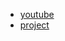 - [youtube](https://www.youtube.com/watch?v=DnWu6iVcVRU&list=PLK0b4e05LnzaoPprZ8j0d7TFm3O__JU-U&index=3)
- [project](https://app.theconstruct.ai/rosjects/897631/)
